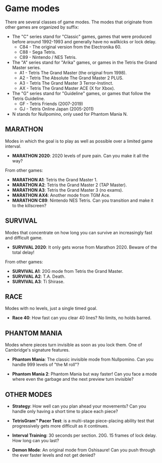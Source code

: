 Game modes
==========

There are several classes of game modes. The modes that originate from other games are organized by suffix:

* The "C" series stand for "Classic" games, games that were produced before around 1992-1993 and generally have no wallkicks or lock delay.
    * C84 - The original version from the Electronika 60.
    * C88 - Sega Tetris.
    * C89 - Nintendo / NES Tetris.
* The "A" series stand for "Arika" games, or games in the Tetris the Grand Master series.
    * A1 - Tetris The Grand Master (the original from 1998).
    * A2 - Tetris The Absolute The Grand Master 2 PLUS.
    * A3 - Tetris The Grand Master 3 Terror-Instinct.
    * AX - Tetris The Grand Master ACE (X for Xbox).
* The "G" series stand for "Guideline" games, or games that follow the Tetris Guideline.
    * GF - Tetris Friends (2007-2019)
    * GJ - Tetris Online Japan (2005-2011)
* N stands for Nullpomino, only used for Phantom Mania N.

MARATHON
--------

Modes in which the goal is to play as well as possible over a limited game interval.

* **MARATHON 2020**: 2020 levels of pure pain. Can you make it all the way?

From other games:
* **MARATHON A1**: Tetris the Grand Master 1.
* **MARATHON A2**: Tetris the Grand Master 2 (TAP Master).
* **MARATHON A3**: Tetris the Grand Master 3 (no exams).
* **MARATHON AX4**: Another mode from TGM Ace.
* **MARATHON C89**: Nintendo NES Tetris. Can you transition and make it to the killscreen?


SURVIVAL
--------

Modes that concentrate on how long you can survive an increasingly fast and difficult game.

* **SURVIVAL 2020**: It only gets worse from Marathon 2020. Beware of the total delay!

From other games:
* **SURVIVAL A1**: 20G mode from Tetris the Grand Master.
* **SURVIVAL A2**: T.A. Death.
* **SURVIVAL A3**: Ti Shirase.


RACE
----

Modes with no levels, just a single timed goal.

* **Race 40**: How fast can you clear 40 lines? No limits, no holds barred.


PHANTOM MANIA
-------------

Modes where pieces turn invisible as soon as you lock them. One of Cambridge's signature features.

* **Phantom Mania**: The classic invisible mode from Nullpomino. Can you handle 999 levels of "the M roll"?

* **Phantom Mania 2**: Phantom Mania but way faster! Can you face a mode where even the garbage and the next preview turn invisible?



OTHER MODES
-----------

* **Strategy**: How well can you plan ahead your movements? Can you handle only having a short time to place each piece?

* **TetrisGram™ Pacer Test**: is a multi-stage piece-placing ability test that progressively gets more difficult as it continues.

* **Interval Training**: 30 seconds per section. 20G. 15 frames of lock delay. How long can you last?

* **Demon Mode**: An original mode from Oshisaure! Can you push through the ever faster levels and not get denied?